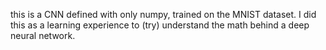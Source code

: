 this is a CNN defined with only numpy, trained on the MNIST dataset. I did this as a learning experience to (try) understand the math behind a deep neural network.